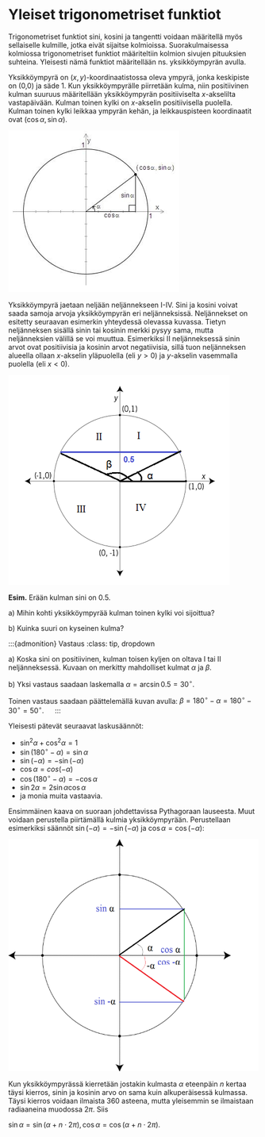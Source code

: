 # Yleiset trigonometriset funktiot

Trigonometriset funktiot sini, kosini ja tangentti voidaan määritellä myös sellaiselle kulmille, jotka eivät sijaitse kolmioissa. Suorakulmaisessa kolmiossa trigonometriset funktiot määriteltiin kolmion sivujen pituuksien suhteina. Yleisesti nämä funktiot määritellään ns. yksikköympyrän avulla. 

Yksikköympyrä on $(x,y)$-koordinaatistossa oleva ympyrä, jonka keskipiste on (0,0) ja säde 1. Kun yksikköympyrälle piirretään kulma, niin positiivinen kulman suuruus määritellään yksikköympyrän positiiviselta $x$-akselilta vastapäivään. Kulman toinen kylki on $x$-akselin positiivisella puolella. Kulman toinen kylki leikkaa ympyrän kehän, ja leikkauspisteen koordinaatit ovat $(\cos{\alpha}, \sin{\alpha})$.

![Yksikköympyrä](yksikkoympyra.jpg "Yksikköympyrä")
 

Yksikköympyrä jaetaan neljään neljännekseen I-IV. Sini ja kosini voivat saada samoja arvoja yksikköympyrän eri neljänneksissä. Neljännekset on esitetty seuraavan esimerkin yhteydessä olevassa kuvassa. Tietyn neljänneksen sisällä sinin tai kosinin merkki pysyy sama, mutta neljänneksien välillä se voi muuttua. Esimerkiksi II neljänneksessä sinin arvot ovat positiivisia ja kosinin arvot negatiivisia, sillä tuon neljänneksen alueella ollaan $x$-akselin yläpuolella (eli $y>0$) ja $y$-akselin vasemmalla puolella (eli $x < 0$).

![Yksikköympyrän neljännekset](neljannekset.png "Yksikköympyrän neljännekset")

**Esim.** Erään kulman sini on 0.5. 
 
a) Mihin kohti yksikköympyrää kulman toinen kylki voi sijoittua?

b) Kuinka suuri on kyseinen kulma?

:::{admonition} Vastaus
:class: tip, dropdown

a) Koska sini on positiivinen, kulman toisen kyljen on oltava I tai II neljänneksessä. Kuvaan on merkitty mahdolliset kulmat $\alpha$ ja $\beta$.

b) Yksi vastaus saadaan laskemalla $\alpha=\arcsin{0.5}=30^{\circ}$.

Toinen vastaus saadaan päättelemällä kuvan avulla: $\beta=180^{\circ}-\alpha=180^{\circ}-30^{\circ}=50^{\circ}$.
 
:::
 
Yleisesti pätevät seuraavat laskusäännöt:

- $\sin^2{\alpha}+\cos^2{\alpha}=1$
- $\sin⁡{(180^{\circ}-\alpha)}=\sin⁡{\alpha}$
- $\sin{(-\alpha)}=-\sin{⁡(-\alpha)}$
- $\cos⁡{\alpha}=cos⁡{(-\alpha)}$
- $\cos⁡{(180^{\circ}-\alpha)}=-\cos⁡{\alpha}$
- $\sin{2\alpha} = 2 \sin{\alpha}\cos{\alpha}$
- ja monia muita vastaavia.

Ensimmäinen kaava on suoraan johdettavissa Pythagoraan lauseesta. Muut voidaan perustella piirtämällä kulmia yksikköympyrään. Perustellaan esimerkiksi säännöt $\sin{(-\alpha)}=-\sin{⁡(-\alpha)}$ ja $\cos⁡{\alpha}=\cos⁡{(-\alpha)}$:

![Laskusäännön perustelu](trigo_saannot.png "Laskusäännön perustelu")

 
Kun yksikköympyrässä kierretään jostakin kulmasta $\alpha$ eteenpäin $n$ kertaa täysi kierros, sinin ja kosinin arvo on sama kuin alkuperäisessä kulmassa. Täysi kierros voidaan ilmaista 360 asteena, mutta yleisemmin se ilmaistaan radiaaneina muodossa $2\pi$. Siis 

$\sin⁡{\alpha}=\sin⁡{(\alpha+n\cdot 2\pi)}, \cos⁡{\alpha}=\cos⁡{(\alpha+n\cdot 2\pi)}$.

